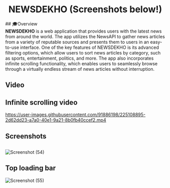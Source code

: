 <div align="center">
	<h1>NEWSDEKHO  (Screenshots below!)</h1>
</div>
## 🎓Overview
<div>
	<b >NEWSDEKHO </b>  is a web application that provides users with the latest news from around the world. The app utilizes the NewsAPI to gather news articles from a variety of reputable sources and presents them to users in an easy-to-use interface. One of the key features of NEWSDEKHO is its advanced filtering options, which allow users to sort news articles by category, such as sports, entertainment, politics, and more. The app also incorporates infinite scrolling functionality, which enables users to seamlessly browse through a virtually endless stream of news articles without interruption.
</div>









## Video
## Infinite scrolling video
https://user-images.githubusercontent.com/91886198/225108895-2d62dd23-a7a0-40e1-9a21-8b0fb40ccef2.mp4

## Screenshots 
## 
![Screenshot (54)](https://user-images.githubusercontent.com/91886198/225092634-b510a8ba-f9eb-4700-bafe-f22228743dc4.png)

## Top loading bar
![Screenshot (55)](https://user-images.githubusercontent.com/91886198/225092660-e6cb46cc-96a3-48a7-9c72-96fe5794effe.png)




